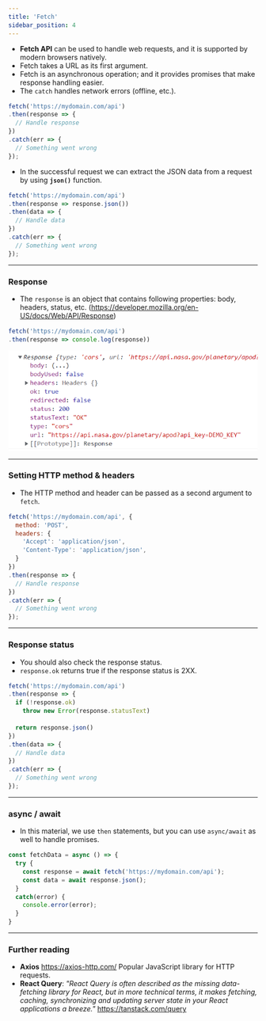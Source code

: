 ```yaml
---
title: 'Fetch'
sidebar_position: 4
---
```

- **Fetch API** can be used to handle web requests, and it is supported by modern browsers natively.
- Fetch takes a URL as its first argument.
- Fetch is an asynchronous operation; and it provides promises that make response handling easier.
- The `catch` handles network errors (offline, etc.).
```js
fetch('https://mydomain.com/api')
.then(response => {
  // Handle response
})
.catch(err => {
  // Something went wrong
});
```
- In the successful request we can extract the JSON data from a request by using **`json()`** function.
```js
fetch('https://mydomain.com/api')
.then(response => response.json())
.then(data => {
  // Handle data
})
.catch(err => {
  // Something went wrong
});
```
---
### Response
- The `response` is an object that contains following properties: body, headers, status, etc. (https://developer.mozilla.org/en-US/docs/Web/API/Response)
```js
fetch('https://mydomain.com/api')
.then(response => console.log(response))
```
 ![Response](./img/response.png)

---
### Setting HTTP method & headers
- The HTTP method and header can be passed as a second argument to `fetch`.
```js
fetch('https://mydomain.com/api', {
  method: 'POST', 
  headers: { 
    'Accept': 'application/json', 
    'Content-Type': 'application/json', 
  }
})
.then(response => {
  // Handle response
})
.catch(err => {
  // Something went wrong
});
```
---
### Response status
- You should also check the response status.
- `response.ok` returns true if the response status is 2XX.
```js 
fetch('https://mydomain.com/api')
.then(response => {
  if (!response.ok) 
    throw new Error(response.statusText)
  
  return response.json()
})
.then(data => {
  // Handle data
})
.catch(err => {
  // Something went wrong
});
```
---
### async / await
- In this material, we use `then` statements, but you can use `async/await` as well to handle promises.
```js
const fetchData = async () => {
  try {
    const response = await fetch('https://mydomain.com/api');
    const data = await response.json();
  }
  catch(error) {
    console.error(error);
  }
}
```
---
### Further reading
- **Axios** https://axios-http.com/ Popular JavaScript library for HTTP requests.
- **React Query**: *"React Query is often described as the missing data-fetching library for React, but in more technical terms, it makes fetching, caching, synchronizing and updating server state in your React applications a breeze."* 
https://tanstack.com/query
